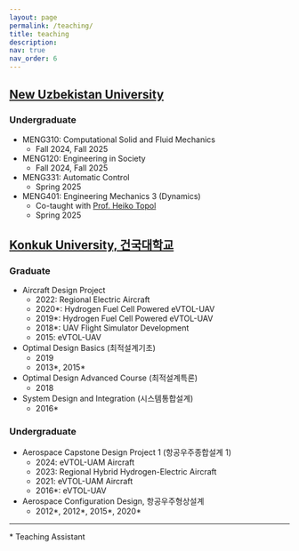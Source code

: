 ```yaml
---
layout: page
permalink: /teaching/
title: teaching
description:
nav: true
nav_order: 6
---
```


## [New Uzbekistan University](https://newuu.uz/)

### Undergraduate

- MENG310: Computational Solid and Fluid Mechanics
  - Fall 2024, Fall 2025
- MENG120: Engineering in Society
  - Fall 2024, Fall 2025
- MENG331: Automatic Control
  - Spring 2025
- MENG401: Engineering Mechanics 3 (Dynamics)
  - Co-taught with [Prof. Heiko Topol](https://heikotopol.github.io/)
  - Spring 2025

## [Konkuk University, 건국대학교](https://www.konkuk.ac.kr/konkuk/index.do)

### Graduate

- Aircraft Design Project
  - 2022: Regional Electric Aircraft
  - 2020\*: Hydrogen Fuel Cell Powered eVTOL-UAV
  - 2019\*: Hydrogen Fuel Cell Powered eVTOL-UAV
  - 2018\*: UAV Flight Simulator Development
  - 2015: eVTOL-UAV
- Optimal Design Basics (최적설계기초)
  - 2019
  - 2013\*, 2015\*
- Optimal Design Advanced Course (최적설계특론)
  - 2018
- System Design and Integration (시스템통합설계)
  - 2016\*

### Undergraduate

- Aerospace Capstone Design Project 1 (항공우주종합설계 1)
  - 2024: eVTOL-UAM Aircraft
  - 2023: Regional Hybrid Hydrogen-Electric Aircraft
  - 2021: eVTOL-UAM Aircraft
  - 2016\*: eVTOL-UAV
- Aerospace Configuration Design, 항공우주형상설계
  - 2012\*, 2012\*, 2015\*, 2020\*

---

\* Teaching Assistant
